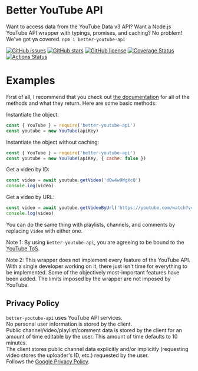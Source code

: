 # Better YouTube API
Want to access data from the YouTube Data v3 API? Want a Node.js YouTube API wrapper with typings, promises, and caching? No problem! We've got ya covered. `npm i better-youtube-api`

[![GitHub issues](https://img.shields.io/github/issues/jasonhaxstuff/better-youtube-api.svg)](https://github.com/jasonhaxstuff/better-youtube-api/issues)
[![GitHub stars](https://img.shields.io/github/stars/jasonhaxstuff/better-youtube-api.svg)](https://github.com/jasonhaxstuff/better-youtube-api/stargazers)
[![GitHub license](https://img.shields.io/github/license/jasonhaxstuff/better-youtube-api.svg)](https://github.com/jasonhaxstuff/better-youtube-api/blob/master/LICENSE)
[![Coverage Status](https://coveralls.io/repos/github/jasonhaxstuff/better-youtube-api/badge.svg?branch=master)](https://coveralls.io/github/jasonhaxstuff/better-youtube-api?branch=master)
[![Actions Status](https://github.com/jasonhaxstuff/better-youtube-api/workflows/CI/badge.svg)](https://github.com/jasonhaxstuff/better-youtube-api/actions)

# Examples
First of all, I recommend that you check out [the documentation](https://jasonhaxstuff.github.io/better-youtube-api/) for all of the methods and what they return. Here are some basic methods:

Instantiate the object:

```js
const { YouTube } = require('better-youtube-api')
const youtube = new YouTube(apiKey)
```

Instantiate the object without caching:

```js
const { YouTube } = require('better-youtube-api')
const youtube = new YouTube(apiKey, { cache: false })
```

Get a video by ID:

```js
const video = await youtube.getVideo('dQw4w9WgXcQ')
console.log(video)
```

Get a video by URL:

```js
const video = await youtube.getVideoByUrl('https://youtube.com/watch?v=dQw4w9WgXcQ')
console.log(video)
```

You can do the same thing with playlists, channels, and comments by replacing `Video` with either one.

Note 1: By using `better-youtube-api`, you are agreeing to be bound to the [YouTube ToS](https://www.youtube.com/t/terms).

Note 2: This wrapper does not implement every feature of the YouTube API. With a single developer working on it, there just isn't time for everything to be implemented. Some of the objectively most-important features have been added. The limits imposed by the wrapper are not imposed by YouTube.

## Privacy Policy
`better-youtube-api` uses YouTube API services.  
No personal user information is stored by the client.  
Public channel/video/playlist/comment data is stored by the client for an amount of time editable by the user. This amount of time defaults to 10 minutes.  
The client stores public channel data explicitly and/or implicitly (requesting video stores the uploader's ID, etc.) requested by the user.  
Follows the [Google Privacy Policy](http://www.google.com/policies/privacy).  


